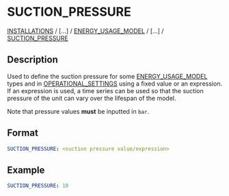 # SUCTION_PRESSURE
 
[INSTALLATIONS](INSTALLATIONS) /
[...] /
[ENERGY_USAGE_MODEL](ENERGY_USAGE_MODEL)  /
[...] /
[SUCTION_PRESSURE](SUCTION_PRESSURE)

## Description
Used to define the suction pressure for some [ENERGY_USAGE_MODEL](ENERGY_USAGE_MODEL)
types and in [OPERATIONAL_SETTINGS](OPERATIONAL_SETTINGS) using
a fixed value or an expression. If an expression is used, a time series can be used so that the suction pressure of the unit can vary over the lifespan of the model. 

Note that pressure values **must** be inputted in `bar`.

## Format
~~~~~~~~yaml
SUCTION_PRESSURE: <suction pressure value/expression>
~~~~~~~~

## Example
~~~~~~~~yaml
SUCTION_PRESSURE: 10 
~~~~~~~~